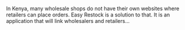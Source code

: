 In Kenya, many wholesale shops do not have their own websites where retailers can place orders. Easy Restock is a solution to that. It is an application that will link wholesalers and retailers...
